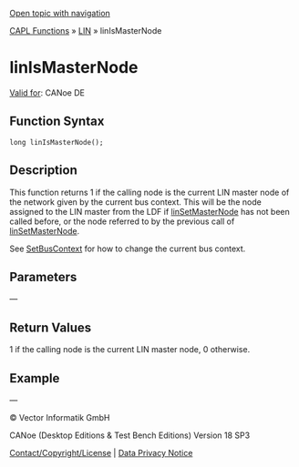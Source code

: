 [Open topic with navigation](../../../../../CANoeDEFamily.htm#Topics/CAPLFunctions/LIN/Functions/CAPLfunctionLINIsMasterNode.md)

[CAPL Functions](../../CAPLfunctions.md) » [LIN](../CAPLfunctionsLINOverview.md) » linIsMasterNode

# linIsMasterNode

[Valid for](../../../Shared/FeatureAvailability.md):  CANoe DE

## Function Syntax

```
long linIsMasterNode();
```

## Description

This function returns 1 if the calling node is the current LIN master node of the network given by the current bus context. This will be the node assigned to the LIN master from the LDF if [linSetMasterNode](CAPLfunctionLINSetMasterNode.md) has not been called before, or the node referred to by the previous call of [linSetMasterNode](CAPLfunctionLINSetMasterNode.md).

See [SetBusContext](../../Other/Functions/CAPLfunctionSetBusContext.md) for how to change the current bus context.

## Parameters

—

## Return Values

1 if the calling node is the current LIN master node, 0 otherwise.

## Example

—

© Vector Informatik GmbH

CANoe (Desktop Editions & Test Bench Editions) Version 18 SP3

[Contact/Copyright/License](../../../Shared/ContactCopyrightLicense.md) | [Data Privacy Notice](https://www.vector.com/int/en/company/get-info/privacy-policy/)